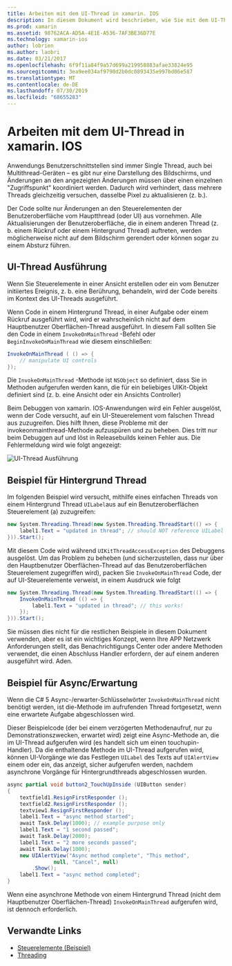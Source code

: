 ```yaml
---
title: Arbeiten mit dem UI-Thread in xamarin. IOS
description: In diesem Dokument wird beschrieben, wie Sie mit dem UI-Thread in xamarin. IOS arbeiten. Es wird erläutert, wie die Ausführung des UI-Threads, ein Hintergrund Thread Beispiel, und Async/warten überprüft wird.
ms.prod: xamarin
ms.assetid: 98762ACA-AD5A-4E1E-A536-7AF3BE36D77E
ms.technology: xamarin-ios
author: lobrien
ms.author: laobri
ms.date: 03/21/2017
ms.openlocfilehash: 6f9f11a84f9a57d699a219958883afae33824e95
ms.sourcegitcommit: 3ea9ee034af9790d2b0dc0893435e997bd06e587
ms.translationtype: MT
ms.contentlocale: de-DE
ms.lasthandoff: 07/30/2019
ms.locfileid: "68655283"
---
```

# <a name="working-with-the-ui-thread-in-xamarinios"></a>Arbeiten mit dem UI-Thread in xamarin. IOS

Anwendungs Benutzerschnittstellen sind immer Single Thread, auch bei Multithread-Geräten – es gibt nur eine Darstellung des Bildschirms, und Änderungen an den angezeigten Änderungen müssen über einen einzelnen "Zugriffspunkt" koordiniert werden. Dadurch wird verhindert, dass mehrere Threads gleichzeitig versuchen, dasselbe Pixel zu aktualisieren (z. b.).

Der Code sollte nur Änderungen an den Steuerelementen der Benutzeroberfläche vom Hauptthread (oder UI) aus vornehmen. Alle Aktualisierungen der Benutzeroberfläche, die in einem anderen Thread (z. b. einem Rückruf oder einem Hintergrund Thread) auftreten, werden möglicherweise nicht auf dem Bildschirm gerendert oder können sogar zu einem Absturz führen.

## <a name="ui-thread-execution"></a>UI-Thread Ausführung

Wenn Sie Steuerelemente in einer Ansicht erstellen oder ein vom Benutzer initiiertes Ereignis, z. b. eine Berührung, behandeln, wird der Code bereits im Kontext des UI-Threads ausgeführt.

Wenn Code in einem Hintergrund Thread, in einer Aufgabe oder einem Rückruf ausgeführt wird, wird er wahrscheinlich nicht auf dem Hauptbenutzer Oberflächen-Thread ausgeführt. In diesem Fall sollten Sie den Code in einem `InvokeOnMainThread` -Befehl oder `BeginInvokeOnMainThread` wie diesem einschließen:

```csharp
InvokeOnMainThread ( () => {
    // manipulate UI controls
});
```

Die `InvokeOnMainThread` -Methode ist `NSObject` so definiert, dass Sie in Methoden aufgerufen werden kann, die für ein beliebiges UIKit-Objekt definiert sind (z. b. eine Ansicht oder ein Ansichts Controller)

Beim Debuggen von xamarin. IOS-Anwendungen wird ein Fehler ausgelöst, wenn der Code versucht, auf ein UI-Steuerelement vom falschen Thread aus zuzugreifen. Dies hilft Ihnen, diese Probleme mit der invokeonmainthread-Methode aufzuspüren und zu beheben. Dies tritt nur beim Debuggen auf und löst in Releasebuilds keinen Fehler aus. Die Fehlermeldung wird wie folgt angezeigt:

 ![](ui-thread-images/image10.png "UI-Thread Ausführung")

 <a name="Background_Thread_Example" />


## <a name="background-thread-example"></a>Beispiel für Hintergrund Thread

Im folgenden Beispiel wird versucht, mithilfe eines einfachen Threads von einem Hintergrund Thread `UILabel`aus auf ein Benutzeroberflächen Steuerelement (a) zuzugreifen:

```csharp
new System.Threading.Thread(new System.Threading.ThreadStart(() => {
    label1.Text = "updated in thread"; // should NOT reference UILabel on background thread!
})).Start();
```

Mit diesem Code wird während `UIKitThreadAccessException` des Debuggens ausgelöst. Um das Problem zu beheben (und sicherzustellen, dass nur über den Hauptbenutzer Oberflächen-Thread auf das Benutzeroberflächen Steuerelement zugegriffen wird), packen Sie `InvokeOnMainThread` Code, der auf UI-Steuerelemente verweist, in einem Ausdruck wie folgt

```csharp
new System.Threading.Thread(new System.Threading.ThreadStart(() => {
    InvokeOnMainThread (() => {
        label1.Text = "updated in thread"; // this works!
    });
})).Start();
```

Sie müssen dies nicht für die restlichen Beispiele in diesem Dokument verwenden, aber es ist ein wichtiges Konzept, wenn Ihre APP Netzwerk Anforderungen stellt, das Benachrichtigungs Center oder andere Methoden verwendet, die einen Abschluss Handler erfordern, der auf einem anderen ausgeführt wird. Aden.

 <a name="Async_Await_Example" />


## <a name="asyncawait-example"></a>Beispiel für Async/Erwartung

Wenn die C# 5 Async-/erwarter-Schlüsselwörter `InvokeOnMainThread` nicht benötigt werden, ist die-Methode im aufrufenden Thread fortgesetzt, wenn eine erwartete Aufgabe abgeschlossen wird.

Dieser Beispielcode (der bei einem verzögerten Methodenaufruf, nur zu Demonstrationszwecken, erwartet wird) zeigt eine Async-Methode an, die im UI-Thread aufgerufen wird (es handelt sich um einen touchupin-Handler). Da die enthaltende Methode im UI-Thread aufgerufen wird, können UI-Vorgänge wie das Festlegen `UILabel` des Texts auf `UIAlertView` einem oder ein, das anzeigt, sicher aufgerufen werden, nachdem asynchrone Vorgänge für Hintergrundthreads abgeschlossen wurden.

```csharp
async partial void button2_TouchUpInside (UIButton sender)
{
    textfield1.ResignFirstResponder ();
    textfield2.ResignFirstResponder ();
    textview1.ResignFirstResponder ();
    label1.Text = "async method started";
    await Task.Delay(1000); // example purpose only
    label1.Text = "1 second passed";
    await Task.Delay(2000);
    label1.Text = "2 more seconds passed";
    await Task.Delay(1000);
    new UIAlertView("Async method complete", "This method", 
               null, "Cancel", null)
        .Show();
    label1.Text = "async method completed";
}
```

Wenn eine asynchrone Methode von einem Hintergrund Thread (nicht dem Hauptbenutzer Oberflächen-Thread) `InvokeOnMainThread` aufgerufen wird, ist dennoch erforderlich.


## <a name="related-links"></a>Verwandte Links

- [Steuerelemente (Beispiel)](https://docs.microsoft.com/samples/xamarin/ios-samples/controls)
- [Threading](~/ios/app-fundamentals/threading.md)

